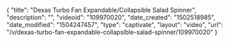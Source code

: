 {
    "title": "Dexas Turbo Fan Expandable\/Collapsible Salad Spinner",
    "description": "",
    "videoid": "109970020",
    "date_created": "1502518985",
    "date_modified": "1504247457",
    "type": "captivate",
    "layout": "video",
    "url": "\/v\/dexas-turbo-fan-expandable-collapsible-salad-spinner\/109970020"
}